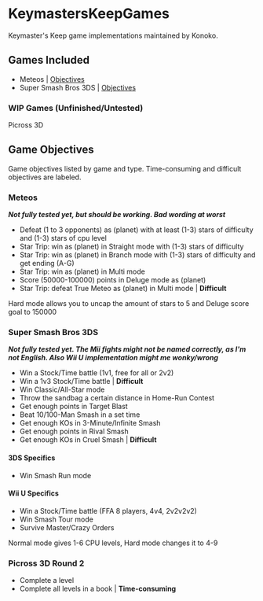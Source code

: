 # KeymastersKeepGames
Keymaster's Keep game implementations maintained by Konoko.


## Games Included
- Meteos | [Objectives](#meteos)
- Super Smash Bros 3DS | [Objectives](#super-smash-bros-3ds)


### WIP Games (Unfinished/Untested)
Picross 3D

## Game Objectives
Game objectives listed by game and type. Time-consuming and difficult objectives are labeled.

### Meteos
***Not fully tested yet, but should be working. Bad wording at worst***
- Defeat (1 to 3 opponents) as (planet) with at least (1-3) stars of difficulty and (1-3) stars of cpu level
- Star Trip: win as (planet) in Straight mode with (1-3) stars of difficulty
- Star Trip: win as (planet) in Branch mode with (1-3) stars of difficulty and get ending (A-G)
- Star Trip: win as (planet) in Multi mode
- Score (50000-100000) points in Deluge mode as (planet)
- Star Trip: defeat True Meteo as (planet) in Multi mode | **Difficult**

Hard mode allows you to uncap the amount of stars to 5 and Deluge score goal to 150000

### Super Smash Bros 3DS
***Not fully tested yet. The Mii fights might not be named correctly, as I'm not English. Also Wii U implementation might me wonky/wrong***
- Win a Stock/Time battle (1v1, free for all or 2v2)
- Win a 1v3 Stock/Time battle | **Difficult**
- Win Classic/All-Star mode
- Throw the sandbag a certain distance in Home-Run Contest
- Get enough points in Target Blast
- Beat 10/100-Man Smash in a set time
- Get enough KOs in 3-Minute/Infinite Smash
- Get enough points in Rival Smash
- Get enough KOs in Cruel Smash | **Difficult**

#### 3DS Specifics
- Win Smash Run mode

#### Wii U Specifics
- Win a Stock/Time battle (FFA 8 players, 4v4, 2v2v2v2)
- Win Smash Tour mode
- Survive Master/Crazy Orders

Normal mode gives 1-6 CPU levels, Hard mode changes it to 4-9

### Picross 3D Round 2
- Complete a level
- Complete all levels in a book | **Time-consuming**